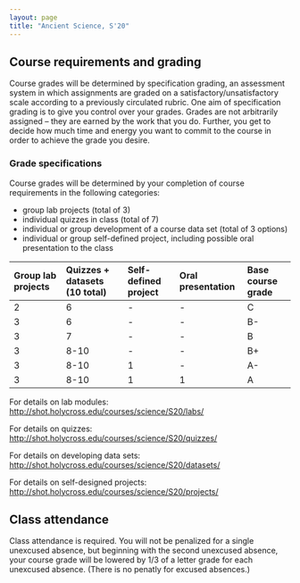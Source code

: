 ```yaml
---
layout: page
title: "Ancient Science, S'20"
---
```


## Course requirements and grading

Course grades will be determined by specification grading, an assessment system in which assignments are graded on a satisfactory/unsatisfactory scale according to a previously circulated rubric.  One aim of specification grading is to give you control over your grades. Grades are not arbitrarily assigned – they are earned by the work that you do. Further, you get to decide how much time and energy you want to commit to the course in order to achieve the grade you desire.


### Grade specifications

Course grades will be determined by your completion of course requirements in the following categories:

- group lab projects (total of 3)
- individual quizzes in class (total of 7)
- individual or group development of a course data set (total of 3 options)
- individual or group self-defined project, including possible oral presentation to the class


| Group lab projects | Quizzes + datasets (10 total) | Self-defined project | Oral presentation | Base course grade |
|:-------------------|:------------------------------|:---------------------|:------------------|:------------------|
| 2                  | 6                             | -                    | -                 | C                 |
| 3                  | 6                             | -                    | -                 | B-                |
| 3                  | 7                             | -                    | -                 | B                 |
| 3                  | 8-10                          | -                    | -                 | B+                |
| 3                  | 8-10                          | 1                    | -                 | A-                |
| 3                  | 8-10                          | 1                    | 1                 | A                 |



For details on lab modules: <http://shot.holycross.edu/courses/science/S20/labs/>

For details on quizzes: <http://shot.holycross.edu/courses/science/S20/quizzes/>

For details on developing data sets: <http://shot.holycross.edu/courses/science/S20/datasets/>

For details on self-designed projects: <http://shot.holycross.edu/courses/science/S20/projects/>





## Class attendance

Class attendance is required. You will not be penalized for a single unexcused absence, but beginning with the second unexcused absence,  your course grade will be lowered by 1/3 of a letter grade for each unexcused absence.  (There is no penatly for excused absences.)
